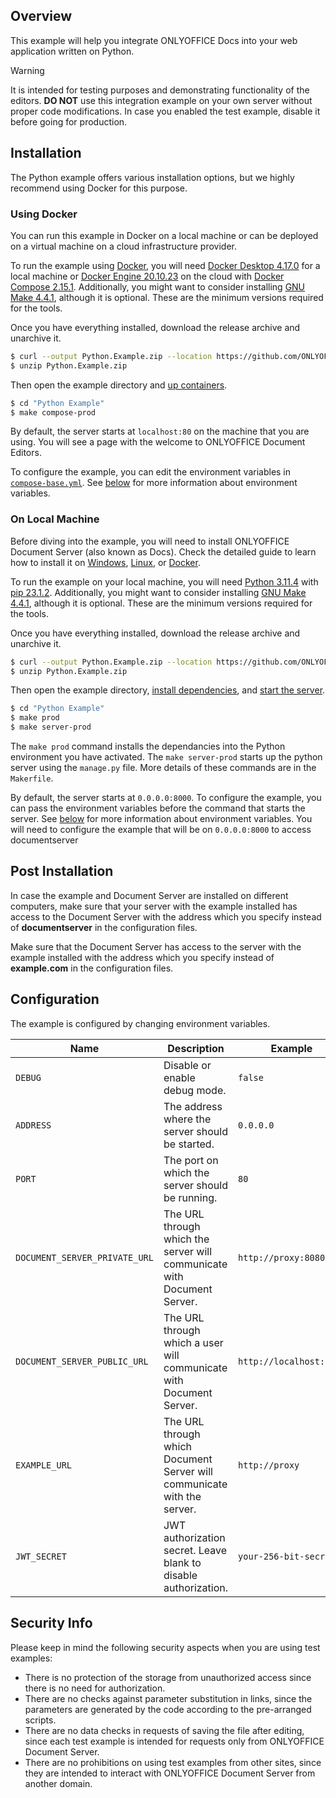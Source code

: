 ## Overview

This example will help you integrate ONLYOFFICE Docs into your web application written on Python.

> [!WARNING]  
> It is intended for testing purposes and demonstrating functionality of the editors. **DO NOT** use this integration example on your own server without proper code modifications. In case you enabled the test example, disable it before going for production.

## Installation

The Python example offers various installation options, but we highly recommend using Docker for this purpose.

### Using Docker

You can run this example in Docker on a local machine or can be deployed on a virtual machine on a cloud infrastructure provider.

To run the example using [Docker](https://docker.com), you will need [Docker Desktop 4.17.0](https://docs.docker.com/desktop) for a local machine or [Docker Engine 20.10.23](https://docs.docker.com/engine) on the cloud with [Docker Compose 2.15.1](https://docs.docker.com/compose). Additionally, you might want to consider installing [GNU Make 4.4.1](https://gnu.org/software/make), although it is optional. These are the minimum versions required for the tools.

Once you have everything installed, download the release archive and unarchive it.

```sh
$ curl --output Python.Example.zip --location https://github.com/ONLYOFFICE/document-server-integration/releases/latest/download/Python.Example.zip
$ unzip Python.Example.zip
```

Then open the example directory and [up containers](./Makefile#L38).

```sh
$ cd "Python Example"
$ make compose-prod
```

By default, the server starts at `localhost:80` on the machine that you are using. You will see a page with the welcome to ONLYOFFICE Document Editors.

To configure the example, you can edit the environment variables in [`compose-base.yml`](./compose-base.yml). See [below](#configuration) for more information about environment variables.

### On Local Machine

Before diving into the example, you will need to install ONLYOFFICE Document Server (also known as Docs). Check the detailed guide to learn how to install it on [Windows](https://helpcenter.onlyoffice.com/installation/docs-developer-install-windows.aspx), [Linux](https://helpcenter.onlyoffice.com/installation/docs-developer-install-ubuntu.aspx), or [Docker](https://helpcenter.onlyoffice.com/installation/docs-developer-install-docker.aspx).

To run the example on your local machine, you will need [Python 3.11.4](https://python.org) with [pip 23.1.2](https://pip.pypa.io). Additionally, you might want to consider installing [GNU Make 4.4.1](https://gnu.org/software/make), although it is optional. These are the minimum versions required for the tools.

Once you have everything installed, download the release archive and unarchive it.

```sh
$ curl --output Python.Example.zip --location https://github.com/ONLYOFFICE/document-server-integration/releases/latest/download/Python.Example.zip
$ unzip Python.Example.zip
```

Then open the example directory, [install dependencies](./Makefile#L13), and [start the server](./Makefile#L21).

```sh
$ cd "Python Example"
$ make prod
$ make server-prod
```
The `make prod` command installs the dependancies into the Python environment you have activated. The `make server-prod` starts up the python server using the `manage.py` file. More details of these commands are in the `Makerfile`.

By default, the server starts at `0.0.0.0:8000`. To configure the example, you can pass the environment variables before the command that starts the server. See [below](#configuration) for more information about environment variables. You will need to configure the example that will be on `0.0.0.0:8000` to access documentserver 

## Post Installation

In case the example and Document Server are installed on different computers, make sure that your server with the example installed has access to the Document Server with the address which you specify instead of **documentserver** in the configuration files. 

Make sure that the Document Server has access to the server with the example installed with the address which you specify instead of **example.com** in the configuration files.

## Configuration

The example is configured by changing environment variables.

| Name                          | Description                                                             | Example                 |
| ----------------------------- | ----------------------------------------------------------------------- | ----------------------- |
| `DEBUG`                       | Disable or enable debug mode.                                           | `false`                 |
| `ADDRESS`                     | The address where the server should be started.                         | `0.0.0.0`               |
| `PORT`                        | The port on which the server should be running.                         | `80`                    |
| `DOCUMENT_SERVER_PRIVATE_URL` | The URL through which the server will communicate with Document Server. | `http://proxy:8080`     |
| `DOCUMENT_SERVER_PUBLIC_URL`  | The URL through which a user will communicate with Document Server.     | `http://localhost:8080` |
| `EXAMPLE_URL`                 | The URL through which Document Server will communicate with the server. | `http://proxy`          |
| `JWT_SECRET`                  | JWT authorization secret. Leave blank to disable authorization.         | `your-256-bit-secret`   |

## Security Info

Please keep in mind the following security aspects when you are using test examples:

- There is no protection of the storage from unauthorized access since there is no need for authorization.
- There are no checks against parameter substitution in links, since the parameters are generated by the code according to the pre-arranged scripts.
- There are no data checks in requests of saving the file after editing, since each test example is intended for requests only from ONLYOFFICE Document Server.
- There are no prohibitions on using test examples from other sites, since they are intended to interact with ONLYOFFICE Document Server from another domain.
